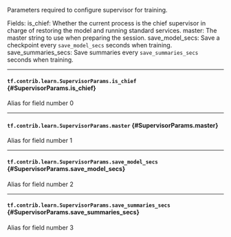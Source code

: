 Parameters required to configure supervisor for training.

Fields:
  is_chief: Whether the current process is the chief supervisor in charge of
    restoring the model and running standard services.
  master: The master string to use when preparing the session.
  save_model_secs: Save a checkpoint every `save_model_secs` seconds when
    training.
  save_summaries_secs: Save summaries every `save_summaries_secs` seconds when
    training.
- - -

#### `tf.contrib.learn.SupervisorParams.is_chief` {#SupervisorParams.is_chief}

Alias for field number 0


- - -

#### `tf.contrib.learn.SupervisorParams.master` {#SupervisorParams.master}

Alias for field number 1


- - -

#### `tf.contrib.learn.SupervisorParams.save_model_secs` {#SupervisorParams.save_model_secs}

Alias for field number 2


- - -

#### `tf.contrib.learn.SupervisorParams.save_summaries_secs` {#SupervisorParams.save_summaries_secs}

Alias for field number 3


